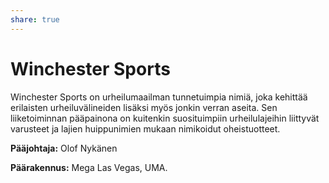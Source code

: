 ```yaml
---
share: true
---
```

# Winchester Sports

Winchester Sports on urheilumaailman tunnetuimpia nimiä, joka kehittää erilaisten urheiluvälineiden lisäksi myös jonkin verran aseita. Sen liiketoiminnan pääpainona on kuitenkin suosituimpiin urheilulajeihin liittyvät varusteet ja lajien huippunimien mukaan nimikoidut oheistuotteet. 

**Pääjohtaja:** Olof Nykänen

**Päärakennus:** Mega Las Vegas, UMA.